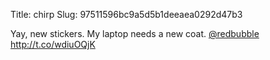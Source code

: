 Title: chirp
Slug: 97511596bc9a5d5b1deeaea0292d47b3

Yay, new stickers. My laptop needs a new coat. <a href="http://twitter.com/redbubble">@redbubble</a> <a href="http://t.co/wdiuOQjK">http://t.co/wdiuOQjK</a>
